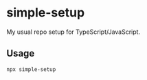 # simple-setup

My usual repo setup for TypeScript/JavaScript.

## Usage

```bash
npx simple-setup
```
